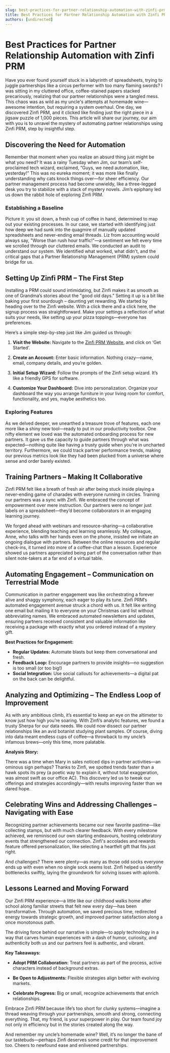 ```yaml
---
slug: best-practices-for-partner-relationship-automation-with-zinfi-prm
title: Best Practices for Partner Relationship Automation with Zinfi PRM
authors: [undirected]
---
```



# Best Practices for Partner Relationship Automation with Zinfi PRM

Have you ever found yourself stuck in a labyrinth of spreadsheets, trying to juggle partnerships like a circus performer with too many flaming swords? I was sitting in my cluttered office, coffee-stained papers stacked precariously, realizing that our partner relationships were a tangled mess. This chaos was as wild as my uncle's attempts at homemade wine—awesome intention, but requiring a system overhaul. One day, we discovered Zinfi PRM, and it clicked like finding just the right piece in a jigsaw puzzle of 1,000 pieces. This article will share our journey, our aim with you is to unravel the mystery of automating partner relationships using Zinfi PRM, step by insightful step.

## Discovering the Need for Automation

Remember that moment when you realize an absurd thing just might be what you need? It was a rainy Tuesday when Jim, our team’s self-proclaimed tech wizard, exclaimed, “Guys, we need automation, like, yesterday!” This was no eureka moment; it was more like finally understanding why cats knock things over—for sheer efficiency. Our partner management process had become unwieldy, like a three-legged desk you try to stabilize with a stack of mystery novels. Jim’s epiphany led us down the rabbit hole of exploring Zinfi PRM.

### Establishing a Baseline

Picture it: you sit down, a fresh cup of coffee in hand, determined to map out your existing processes. In our case, we started with identifying just how deep we had sunk into the quagmire of manually updated spreadsheets and never-ending email threads. Liz from accounting would always say, "Worse than rush hour traffic!"—a sentiment we felt every time we scrolled through our cluttered emails. We conducted an audit to understand our system. We identified what worked, what didn't, and the critical gaps that a Partner Relationship Management (PRM) system could bridge for us.

## Setting Up Zinfi PRM – The First Step

Installing a PRM could sound intimidating, but Zinfi makes it as smooth as one of Grandma’s stories about the "good old days." Setting it up is a bit like baking your first sourdough – daunting yet rewarding. We started by heading over to the Zinfi website. With a click there and a click here, the signup process was straightforward. Make your settings a reflection of what suits your needs, like setting up your pizza toppings—everyone has preferences.

Here’s a simple step-by-step just like Jim guided us through:

1. **Visit the Website:** Navigate to the [Zinfi PRM Website](https://www.zinfi.com/), and click on ‘Get Started’.
   
2. **Create an Account:** Enter basic information. Nothing crazy—name, email, company details, and you’re golden.

3. **Initial Setup Wizard:** Follow the prompts of the Zinfi setup wizard. It’s like a friendly GPS for software.

4. **Customize Your Dashboard:** Dive into personalization. Organize your dashboard the way you arrange furniture in your living room for comfort, functionality, and yes, maybe aesthetics too.

### Exploring Features

As we delved deeper, we unearthed a treasure trove of features, each one more like a shiny new tool—ready to put in our productivity toolbox. One nifty element we loved was the automated onboarding process for new partners. It gave us the capacity to guide partners through what was expected—nothing quite like having a trusty guide when you're in uncharted territory. Furthermore, we could track partner performance trends, making our previous metrics look like they had been plucked from a universe where sense and order barely existed.

## Training Partners – Making It Collaborative

Zinfi PRM felt like a breath of fresh air after being stuck inside playing a never-ending game of charades with everyone running in circles. Training our partners was a sync with Zinfi. We embraced the concept of empowerment over mere instruction. Our partners were no longer just labels on a spreadsheet—they’d become collaborators in an engaging learning journey.

We forged ahead with webinars and resource-sharing—a collaborative experience, blending teaching and learning seamlessly. My colleague, Anne, who talks with her hands even on the phone, insisted we initiate an ongoing dialogue with partners. Between the online resources and regular check-ins, it turned into more of a coffee-chat than a lesson. Experience showed us partners appreciated being part of the conversation rather than silent note-takers at a far end of a virtual table.

## Automating Engagement – Communication on Terrestrial Mode

Communication in partner engagement was like orchestrating a forever alive and shaggy symphony, each eager to play its tune. Zinfi PRM’s automated engagement avenue struck a chord with us. It felt like writing one email but mailing it to everyone on your Christmas card list without abbreviating names. We embraced automated newsletters and updates, ensuring partners received consistent and valuable information like receiving a package with exactly what you ordered instead of a mystery gift.

**Best Practices for Engagement:**

- **Regular Updates:** Automate blasts but keep them conversational and fresh.
- **Feedback Loop:** Encourage partners to provide insights—no suggestion is too small (or too big!)
- **Social Integration:** Use social callouts for achievements—a digital pat on the back can be delightful.

## Analyzing and Optimizing – The Endless Loop of Improvement

As with any ambitious climb, it’s essential to keep an eye on the altimeter to know just how high you’re soaring. With Zinfi’s analytic features, we found a trusty Sherpa for our data needs. We could now dissect our partner relationships like an avid botanist studying plant samples. Of course, diving into data meant endless cups of coffee—a throwback to my uncle’s infamous brews—only this time, more palatable.

**Analysis Story:**

There was a time when Mary in sales noticed dips in partner activities—an ominous sign perhaps? Thanks to Zinfi, we spotted trends faster than a hawk spots its prey (a poetic way to explain it, without total exaggeration, was almost swift as our office AC). This discovery led us to tweak our offerings and strategies accordingly—with results improving faster than we dared hope.

## Celebrating Wins and Addressing Challenges – Navigating with Ease

Recognizing partner achievements became our new favorite pastime—like collecting stamps, but with much clearer feedback. With every milestone achieved, we reminisced our own starting endeavours, hosting celebratory events that strengthened our connection. Zinfi's accolades and rewards feature offered personalization, like selecting a heartfelt gift that fits just right.

And challenges? There were plenty—as many as those odd socks everyone ends up with even when no single sock seems lost. Zinfi helped us identify bottlenecks swiftly, laying the groundwork for solving issues with aplomb.

## Lessons Learned and Moving Forward

Our Zinfi PRM experience—a little like our childhood walks home after school along familiar streets that felt new every day—has been transformative. Through automation, we saved precious time, redirected energy towards strategic growth, and improved partner satisfaction along a once monotonous path. 

The driving force behind our narrative is simple—to apply technology in a way that carves human experiences with a dash of humor, curiosity, and authenticity both us and our partners feel is authentic, and vibrant.

**Key Takeaways:**

- **Adopt PRM Collaboration:** Treat partners as part of the process, active characters instead of background extras.
  
- **Be Open to Adjustments:** Flexible strategies align better with evolving markets.
  
- **Celebrate Progress:** Big or small, recognize achievements that enrich relationships.

Embrace Zinfi PRM because life’s too short for clunky systems—imagine a thread weaving through your partnerships, smooth and strong, connecting everything. That, my friend, is your superpower in play. Our team found joy not only in efficiency but in the stories created along the way. 

And remember my uncle’s homemade wine? Well, it’s no longer the bane of our tastebuds—perhaps Zinfi deserves some credit for that improvement too. Cheers to newfound ease and enlivened partnerships.